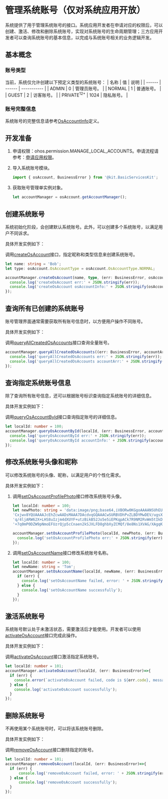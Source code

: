 # 管理系统账号（仅对系统应用开放）

系统提供了用于管理系统账号的接口。系统应用开发者在申请对应的权限后，可以创建、激活、修改和删除系统账号，实现对系统账号的生命周期管理；三方应用开发者可以查询系统账号的基本信息，以完成与系统账号相关的业务逻辑开发。

## 基本概念

### 账号类型

当前，系统仅允许创建以下预定义类型的系统账号：
| 名称   | 值 | 说明         |
| ------ | ------ | ----------- |
| ADMIN  | 0      | 管理员账号。 |
| NORMAL | 1      | 普通账号。   |
| GUEST  | 2      | 访客账号。   |
| PRIVATE<sup>12+</sup> | 1024  | 隐私账号。   |

### 账号完整信息

系统账号的完整信息请参考[OsAccountInfo](../../reference/apis-basic-services-kit/js-apis-osAccount.md#osaccountinfo)定义。

## 开发准备

1. 申请权限：ohos.permission.MANAGE_LOCAL_ACCOUNTS。申请流程请参考：[申请应用权限](../../security/AccessToken/determine-application-mode.md#system_basic等级应用申请权限的方式)。

2. 导入系统账号模块。

   ```ts
   import { osAccount, BusinessError } from '@kit.BasicServicesKit';
   ```

3. 获取账号管理单实例对象。

   ```ts
   let accountManager = osAccount.getAccountManager();
   ```

## 创建系统账号

系统初始化阶段，会创建默认系统账号。此外，可以创建多个系统账号，以满足用户不同诉求。

具体开发实例如下：

调用[createOsAccount](../../reference/apis-basic-services-kit/js-apis-osAccount-sys.md#createosaccount)接口，指定昵称和类型信息来创建系统账号。

```ts
let name: string = 'Bob';
let type: osAccount.OsAccountType = osAccount.OsAccountType.NORMAL;

accountManager.createOsAccount(name, type, (err: BusinessError, osAccountInfo: osAccount.OsAccountInfo)=>{
  console.log('createOsAccount err:' + JSON.stringify(err));
  console.log('createOsAccount osAccountInfo:' + JSON.stringify(osAccountInfo));
});
```

## 查询所有已创建的系统账号

账号管理界面通常需要获取所有账号信息时，以方便用户操作不同账号。

具体开发实例如下：

调用[queryAllCreatedOsAccounts](../../reference/apis-basic-services-kit/js-apis-osAccount-sys.md#queryallcreatedosaccounts)接口查询全量账号。  

```ts
accountManager.queryAllCreatedOsAccounts((err: BusinessError, accountArr: osAccount.OsAccountInfo[])=>{
  console.log('queryAllCreatedOsAccounts err:' + JSON.stringify(err));
  console.log('queryAllCreatedOsAccounts accountArr:' + JSON.stringify(accountArr));
});
```

## 查询指定系统账号信息

除了查询所有账号信息，还可以根据账号标识查询指定系统账号的详细信息。

具体开发实例如下：

调用[queryOsAccountById](../../reference/apis-basic-services-kit/js-apis-osAccount-sys.md#queryosaccountbyid)接口查询指定账号的详细信息。

```ts
let localId: number = 100;
accountManager.queryOsAccountById(localId, (err: BusinessError, accountInfo: osAccount.OsAccountInfo)=>{
  console.log('queryOsAccountById err:' + JSON.stringify(err));
  console.log('queryOsAccountById accountInfo:' + JSON.stringify(accountInfo));
});
```

## 修改系统账号头像和昵称

可以修改系统账号的头像、昵称，以满足用户的个性化需求。

具体开发实例如下：

1. 调用[setOsAccountProfilePhoto](../../reference/apis-basic-services-kit/js-apis-osAccount-sys.md#setosaccountprofilephoto)接口修改系统账号头像。

   ```ts
   let localId: number = 100;
   let newPhoto: string = 'data:image/png;base64,iVBORw0KGgoAAAANSUhEUgAAAA0AAAAPCAYAAAA/I0V3AAAAAXNSR0IArs4c6QAAAARnQU1BAA'+
   'Cxjwv8YQUAAAAJcEhZcwAADsMAAA7DAcdvqGQAAACwSURBVDhPvZLBDYMwDEV/ugsXRjAT0EHCOuFIBwkbdIRewi6unbiAyoGgSn1SFH85+Y'+
   'q/4ljARW62X+LHS8uIzjm4dXUYF+utzBikB52Jo5e5iEPKqpACk7R9NM2RvWm5tIkD2czLCUFNKLD6IjdMHFHDzws285MgGrT0xCtp3WOKHo'+
   '+7q0mP0DZW9pNmoEFUzrQjp5cCnaen2kSJXLFD8ghbXyZCMQf/8e8Ns1XVAG/XAgqKzVnJFAAAAABJRU5ErkJggg=='

   accountManager.setOsAccountProfilePhoto(localId, newPhoto, (err: BusinessError)=>{
     console.log('setOsAccountProfilePhoto err:' + JSON.stringify(err));
   });
   ```

2. 调用[setOsAccountName](../../reference/apis-basic-services-kit/js-apis-osAccount-sys.md#setosaccountname)接口修改系统账号名称。

   ```ts
   let localId: number = 100;
   let newName: string = 'Tom';
   accountManager.setOsAccountName(localId, newName, (err: BusinessError) => {
     if (err) {
       console.log('setOsAccountName failed, error: ' + JSON.stringify(err));
     } else {
       console.log('setOsAccountName successfully');
     }
   });
   ```

## 激活系统账号

系统账号默认处于未激活状态，需要激活后才能使用。开发者可以使用[activateOsAccount](../../reference/apis-basic-services-kit/js-apis-osAccount-sys.md#activateosaccount)接口完成此操作。

具体开发实例如下：

调用[activateOsAccount](../../reference/apis-basic-services-kit/js-apis-osAccount-sys.md#activateosaccount)接口激活指定系统账号。

```ts
let localId: number = 101;
accountManager.activateOsAccount(localId, (err: BusinessError)=>{
  if (err) {
    console.error(`activateOsAccount failed, code is ${err.code}, message is ${err.message}`);
  } else {
    console.log('activateOsAccount successfully');
  }
});
```

## 删除系统账号

不再使用某个系统账号时，可以将该系统账号删除。

具体开发实例如下：

调用[removeOsAccount](../../reference/apis-basic-services-kit/js-apis-osAccount-sys.md#removeosaccount)接口删除指定的账号。

```ts
let localId: number = 101;
accountManager.removeOsAccount(localId, (err: BusinessError)=>{
  if (err) {
      console.log('removeOsAccount failed, error: ' + JSON.stringify(err));
  } else {
      console.log('removeOsAccount successfully');
  }
});
```
